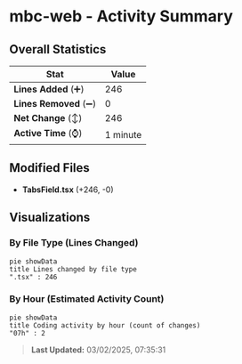 # mbc-web - Activity Summary 

## Overall Statistics

| Stat                   | Value                                                             |
| ---------------------- | ----------------------------------------------------------------- |
| **Lines Added** (➕)   | 246                                          |
| **Lines Removed** (➖) | 0                                        |
| **Net Change** (↕)    | 246                |
| **Active Time** (⌚)   | 1 minute |


## Modified Files
- **TabsField.tsx** (+246, -0)

## Visualizations

### By File Type (Lines Changed)

```mermaid
pie showData
title Lines changed by file type
".tsx" : 246
```

### By Hour (Estimated Activity Count)

```mermaid
pie showData
title Coding activity by hour (count of changes)
"07h" : 2
```


> **Last Updated:** 03/02/2025, 07:35:31